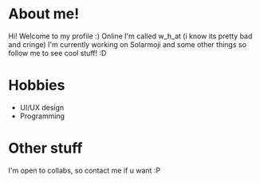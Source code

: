 <p>
  <h1>About me!</h1>
  Hi! Welcome to my profile :) Online I'm called w_h_at (i know its pretty bad and cringe)
  I'm currently working on Solarmoji and some other things so follow me to see cool stuff! :D
  <h1>Hobbies</h1>
  <ul>
    <li>UI/UX design</li>
    <li>Programming</li>
  </ul>
  <h1>Other stuff</h1>
  I'm open to collabs, so contact me if u want :P
</p>
